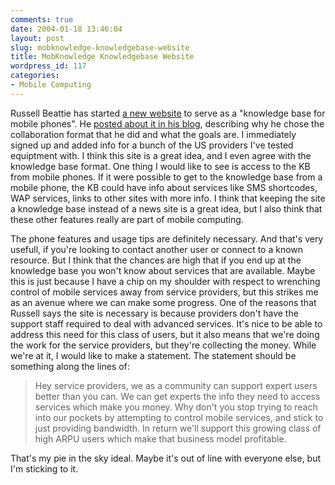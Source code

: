 ```yaml
---
comments: true
date: 2004-01-18 13:46:04
layout: post
slug: mobknowledge-knowledgebase-website
title: MobKnowledge Knowledgebase Website
wordpress_id: 117
categories:
- Mobile Computing
---
```


Russell Beattie has started [a new website](http://www.mobknowledge.com) to serve as a "knowledge base for mobile phones". He [posted about it in his blog](http://www.russellbeattie.com/notebook/1005787.html), describing why he chose the collaboration format that he did and what the goals are. I immediately signed up and added info for a bunch of the US providers I've tested equiptment with. I think this site is a great idea, and I even agree with the knowledge base format. One thing I would like to see is access to the KB from mobile phones. If it were possible to get to the knowledge base from a mobile phone, the KB could have info about services like SMS shortcodes, WAP services, links to other sites with more info. I think that keeping the site a knowledge base instead of a news site is a great idea, but I also think that these other features really are part of mobile computing.

The phone features and usage tips are definitely necessary. And that's very usefull, if you're looking to contact another user or connect to a known resource. But I think that the chances are high that if you end up at the knowledge base you won't know about services that are available. Maybe this is just because I have a chip on my shoulder with respect to wrenching control of mobile services away from service providers, but this strikes me as an avenue where we can make some progress. One of the reasons that Russell says the site is necessary is because providers don't have the support staff required to deal with advanced services. It's nice to be able to address this need for this class of users, but it also means that we're doing the work for the service providers, but they're collecting the money. While we're at it, I would like to make a statement. The statement should be something along the lines of:


> Hey service providers, we as a community can support expert users better than you can. We can get experts the info they need to access services which make you money. Why don't you stop trying to reach into our pockets by attempting to control mobile services, and stick to just providing bandwidth. In return we'll support this growing class of high ARPU users which make that business model profitable.


That's my pie in the sky ideal. Maybe it's out of line with everyone else, but I'm sticking to it.
